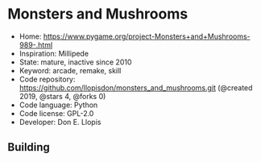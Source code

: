# Monsters and Mushrooms

- Home: https://www.pygame.org/project-Monsters+and+Mushrooms-989-.html
- Inspiration: Millipede
- State: mature, inactive since 2010
- Keyword: arcade, remake, skill
- Code repository: https://github.com/llopisdon/monsters_and_mushrooms.git (@created 2019, @stars 4, @forks 0)
- Code language: Python
- Code license: GPL-2.0
- Developer: Don E. Llopis

## Building
